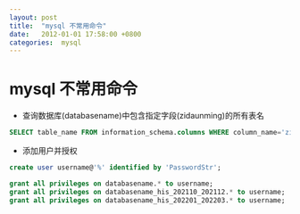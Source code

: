 ```yaml
---
layout: post
title:  "mysql 不常用命令"
date:   2012-01-01 17:58:00 +0800
categories:  mysql
---
```


# mysql 不常用命令
- 查询数据库(databasename)中包含指定字段(zidaunming)的所有表名

```sql
SELECT table_name FROM information_schema.columns WHERE column_name='zidaunming' AND TABLE_SCHEMA = 'databasename';
```
- 添加用户并授权

```sql
create user username@'%' identified by 'PasswordStr';

grant all privileges on databasename.* to username;
grant all privileges on databasename_his_202110_202112.* to username;
grant all privileges on databasename_his_202201_202203.* to username;
```